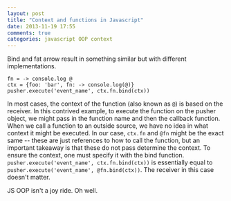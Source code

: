 ```yaml
---
layout: post
title: "Context and functions in Javascript"
date: 2013-11-19 17:55
comments: true
categories: javascript OOP context
---
```



Bind and fat arrow result in something similar but with different implementations.

    fn = -> console.log @
    ctx = {foo: 'bar', fn: -> console.log(@)}
    pusher.execute('event_name', ctx.fn.bind(ctx))

In most cases, the context of the function (also known as `@`) is based on the receiver. In this contrived example, to execute the function on the pusher object, we might pass in the function name and then the callback function. When we call a function to an outside source, we have no idea in what context it might be executed. In our case, `ctx.fn` and `@fn` might be the exact same -- these are just references to how to call the function, but an important takeaway is that these do not pass determine the context. To ensure the context, one must specify it with the bind function. `pusher.execute('event_name', ctx.fn.bind(ctx))` is essentially equal to `pusher.execute('event_name', @fn.bind(ctx))`. The receiver in this case doesn't matter.

JS OOP isn't a joy ride. Oh well.

